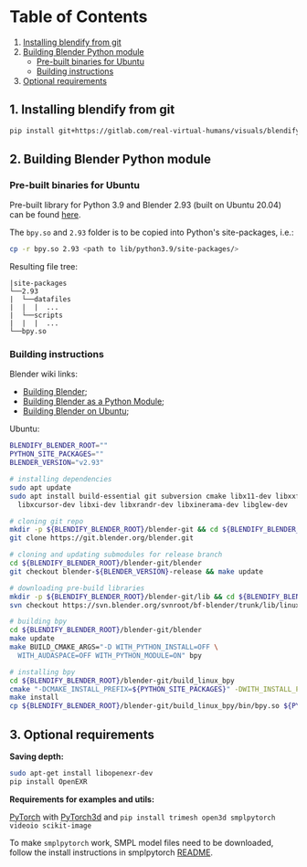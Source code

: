 # Table of Contents
1. [Installing blendify from git](#1-installing-blendify-from-git)
1. [Building Blender Python module](#2-building-blender-python-module)
   * [Pre-built binaries for Ubuntu](#pre-built-binaries-for-ubuntu)
   * [Building instructions](#building-instructions)
1. [Optional requirements](#3-optional-requirements)

## 1. Installing blendify from git
```bash
pip install git+https://gitlab.com/real-virtual-humans/visuals/blendify.git
```


## 2. Building Blender Python module

### Pre-built binaries for Ubuntu
Pre-built library for Python 3.9 and Blender 2.93 (built on Ubuntu 20.04) can be found [here](https://nextcloud.mpi-klsb.mpg.de/index.php/s/qzf2EjtydBf7SnK).

The `bpy.so` and `2.93` folder is to be copied into Python's site-packages, i.e.:
```bash
cp -r bpy.so 2.93 <path to lib/python3.9/site-packages/>
```

Resulting file tree:
```
|site-packages
└──2.93
|  └──datafiles
|  |  |  ...
|  └──scripts
|  |  |  ...
└──bpy.so
```

### Building instructions
Blender wiki links: 
* [Building Blender](https://wiki.blender.org/wiki/Building_Blender);
* [Building Blender as a Python Module](https://wiki.blender.org/wiki/Building_Blender/Other/BlenderAsPyModule);
* [Building Blender on Ubuntu](https://wiki.blender.org/wiki/Building_Blender/Linux/Ubuntu);

Ubuntu:
```bash
BLENDIFY_BLENDER_ROOT=""
PYTHON_SITE_PACKAGES=""
BLENDER_VERSION="v2.93"

# installing dependencies
sudo apt update
sudo apt install build-essential git subversion cmake libx11-dev libxxf86vm-dev \
  libxcursor-dev libxi-dev libxrandr-dev libxinerama-dev libglew-dev

# cloning git repo
mkdir -p ${BLENDIFY_BLENDER_ROOT}/blender-git && cd ${BLENDIFY_BLENDER_ROOT}/blender-git
git clone https://git.blender.org/blender.git

# cloning and updating submodules for release branch
cd ${BLENDIFY_BLENDER_ROOT}/blender-git/blender
git checkout blender-${BLENDER_VERSION}-release && make update

# downloading pre-build libraries
mkdir -p ${BLENDIFY_BLENDER_ROOT}/blender-git/lib && cd ${BLENDIFY_BLENDER_ROOT}/blender-git/lib 
svn checkout https://svn.blender.org/svnroot/bf-blender/trunk/lib/linux_centos7_x86_64

# building bpy
cd ${BLENDIFY_BLENDER_ROOT}/blender-git/blender
make update
make BUILD_CMAKE_ARGS="-D WITH_PYTHON_INSTALL=OFF \
  WITH_AUDASPACE=OFF WITH_PYTHON_MODULE=ON" bpy

# installing bpy
cd ${BLENDIFY_BLENDER_ROOT}/blender-git/build_linux_bpy
cmake "-DCMAKE_INSTALL_PREFIX=${PYTHON_SITE_PACKAGES}" -DWITH_INSTALL_PORTABLE=ON .
make install
cp ${BLENDIFY_BLENDER_ROOT}/blender-git/build_linux_bpy/bin/bpy.so ${PYTHON_SITE_PACKAGES}
```


## 3. Optional requirements
**Saving depth:**
```bash
sudo apt-get install libopenexr-dev
pip install OpenEXR
```

**Requirements for examples and utils:**

[PyTorch](https://pytorch.org/) with [PyTorch3d](https://github.com/facebookresearch/pytorch3d/blob/main/INSTALL.md) and
`pip install trimesh open3d smplpytorch videoio scikit-image`

To make `smplpytorch` work, SMPL model files need to be downloaded, follow the install instructions in smplpytorch 
[README](https://github.com/gulvarol/smplpytorch/blob/master/README.md).